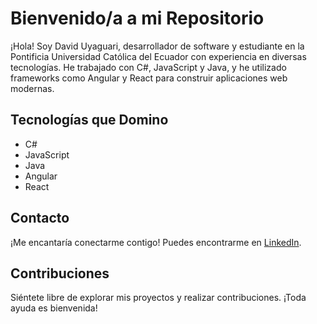# Bienvenido/a a mi Repositorio

¡Hola! Soy David Uyaguari, desarrollador de software y estudiante en la Pontificia Universidad Católica del Ecuador con experiencia en diversas tecnologías. He trabajado con C#, JavaScript y Java, y he utilizado frameworks como Angular y React para construir aplicaciones web modernas.

## Tecnologías que Domino

- C#
- JavaScript
- Java
- Angular
- React

## Contacto

¡Me encantaría conectarme contigo! Puedes encontrarme en [LinkedIn](https://www.linkedin.com/in/david-uyaguari-0b7b60254/).

## Contribuciones

Siéntete libre de explorar mis proyectos y realizar contribuciones. ¡Toda ayuda es bienvenida!
